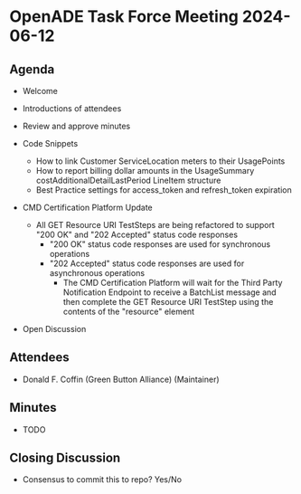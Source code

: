 # OpenADE Task Force Meeting 2024-06-12

## Agenda
* Welcome
* Introductions of attendees
* Review and approve minutes

* Code Snippets
    * How to link Customer ServiceLocation meters to their UsagePoints
    * How to report billing dollar amounts in the UsageSummary costAdditionalDetailLastPeriod LineItem structure
    * Best Practice settings for access_token and refresh_token expiration
* CMD Certification Platform Update
    * All GET Resource URI TestSteps are being refactored to support "200 OK" and "202 Accepted" status code responses
        * "200 OK" status code responses are used for synchronous operations
        * "202 Accepted" status code responses are used for asynchronous operations
            * The CMD Certification Platform will wait for the Third Party Notification Endpoint to receive a BatchList 
              message and then complete the GET Resource URI TestStep using the contents of the "resource" element 

* Open Discussion

## Attendees
* Donald F. Coffin (Green Button Alliance) (Maintainer)

## Minutes
* TODO

## Closing Discussion
* Consensus to commit this to repo? Yes/No
